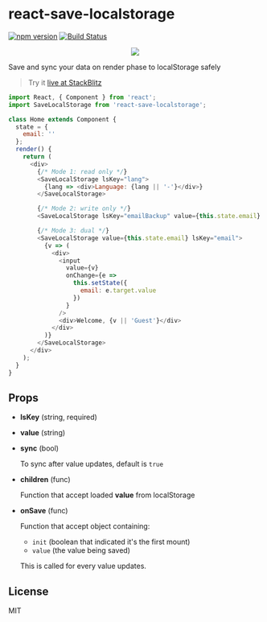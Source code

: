 # react-save-localstorage

[![npm version](https://badge.fury.io/js/react-save-localstorage.svg)](https://badge.fury.io/js/react-save-localstorage)
[![Build Status](https://travis-ci.org/antonybudianto/react-save-localstorage.svg?branch=master)](https://travis-ci.org/antonybudianto/react-save-localstorage)

<p align="center">
<img src="https://user-images.githubusercontent.com/7658554/48966890-481d8200-f00b-11e8-8d75-9332fe62fac7.png">
</p>

Save and sync your data on render phase to localStorage safely

> Try it [live at StackBlitz](https://stackblitz.com/edit/demo-react-save-localstorage)

```js
import React, { Component } from 'react';
import SaveLocalStorage from 'react-save-localstorage';

class Home extends Component {
  state = {
    email: ''
  };
  render() {
    return (
      <div>
        {/* Mode 1: read only */}
        <SaveLocalStorage lsKey="lang">
          {lang => <div>Language: {lang || '-'}</div>}
        </SaveLocalStorage>

        {/* Mode 2: write only */}
        <SaveLocalStorage lsKey="emailBackup" value={this.state.email} />

        {/* Mode 3: dual */}
        <SaveLocalStorage value={this.state.email} lsKey="email">
          {v => (
            <div>
              <input
                value={v}
                onChange={e =>
                  this.setState({
                    email: e.target.value
                  })
                }
              />
              <div>Welcome, {v || 'Guest'}</div>
            </div>
          )}
        </SaveLocalStorage>
      </div>
    );
  }
}
```

## Props

- **lsKey** (string, required)
- **value** (string)
- **sync** (bool)

  To sync after value updates, default is `true`

- **children** (func)

  Function that accept loaded **value** from localStorage

- **onSave** (func)

  Function that accept object containing:

  - `init` (boolean that indicated it's the first mount)
  - `value` (the value being saved)

  This is called for every value updates.

## License

MIT
